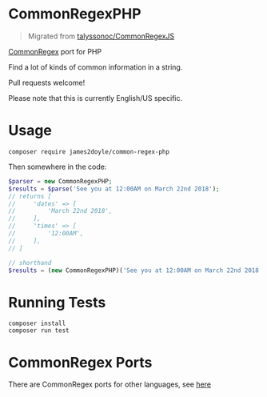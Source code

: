 CommonRegexPHP
===============

> Migrated from [talyssonoc/CommonRegexJS](https://github.com/talyssonoc/CommonRegexJS)

[CommonRegex](https://github.com/madisonmay/CommonRegex/ "CommonRegex") port for PHP

Find a lot of kinds of common information in a string.

Pull requests welcome!

Please note that this is currently English/US specific.

Usage
======

```
composer require james2doyle/common-regex-php
```

Then somewhere in the code:

```php
$parser = new CommonRegexPHP;
$results = $parse('See you at 12:00AM on March 22nd 2018');
// returns [
//     'dates' => [
//         'March 22nd 2018',
//     ],
//     'times' => [
//         '12:00AM',
//     ],
// ]

// shorthand
$results = (new CommonRegexPHP)('See you at 12:00AM on March 22nd 2018');
```

Running Tests
===============

```
composer install
composer run test
```

CommonRegex Ports
==================
There are CommonRegex ports for other languages, see [here](https://github.com/madisonmay/CommonRegex/#commonregex-ports "CommonRegex ports")
